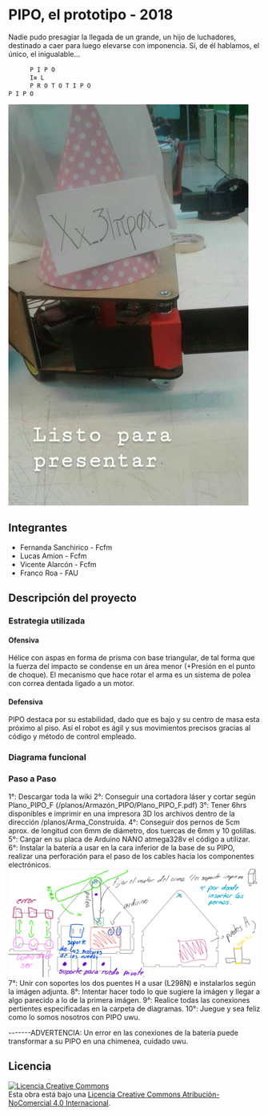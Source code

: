 # PIPO, el prototipo - 2018
Nadie pudo presagiar la llegada de un grande, un hijo de luchadores, destinado a caer para luego elevarse con imponencia. Sí, de él hablamos, el único, el inigualable...

          P I P O
          I≡ L
          P R O T O T I P O
    P I P O

![The Big PIPO](/multimedia/PIPO_uwu.jpeg)


## Integrantes
- Fernanda Sanchirico - Fcfm
- Lucas Amion - Fcfm
- Vicente Alarcón - Fcfm
- Franco Roa - FAU


## Descripción del proyecto

### Estrategia utilizada
#### Ofensiva
Hélice con aspas en forma de prisma con base triangular, de tal forma que la fuerza del impacto se condense en un área menor (+Presión en el punto de choque). El mecanismo que hace rotar el arma es un sistema de polea con correa dentada ligado a un motor.

#### Defensiva
PIPO destaca por su estabilidad, dado que es bajo y su centro de masa esta próximo al piso. Así el robot es ágil y sus movimientos precisos gracias al código y método de control empleado.

### Diagrama funcional


### Paso a Paso
1°: Descargar toda la wiki
2°: Conseguir una cortadora láser y cortar según Plano_PIPO_F (/planos/Armazón_PIPO/Plano_PIPO_F.pdf)
3°: Tener 6hrs disponibles e imprimir en una impresora 3D los archivos dentro de la dirección /planos/Arma_Construida.
4°: Conseguir dos pernos de 5cm aprox. de longitud con 6mm de diámetro, dos tuercas de 6mm y 10 golillas.
5°: Cargar en su placa de Arduino NANO atmega328v el código a utilizar.
6°: Instalar la batería a usar en la cara inferior de la base de su PIPO, realizar una perforación para el paso de los cables hacia los componentes electrónicos.
![Explicación](/planos/Armazón_PIPO/Explicación_construcción.png)
7°: Unir con soportes los dos puentes H a usar (L298N) e instalarlos según la imágen adjunta.
8°: Intentar hacer todo lo que sugiere la imágen y llegar a algo parecido a lo de la primera imágen.
9°: Realice todas las conexiones pertientes especificadas en la carpeta de diagramas.
10°: Juegue y sea feliz como lo somos nosotros con PIPO uwu.

-------ADVERTENCIA: Un error en las conexiones de la batería puede transformar a su PIPO en una chimenea, cuidado uwu.

## Licencia
<a rel="license" href="http://creativecommons.org/licenses/by-nc/4.0/"><img alt="Licencia Creative Commons" style="border-width:0" src="https://i.creativecommons.org/l/by-nc/4.0/88x31.png" /></a><br />Esta obra está bajo una <a rel="license" href="http://creativecommons.org/licenses/by-nc/4.0/">Licencia Creative Commons Atribución-NoComercial 4.0 Internacional</a>.
